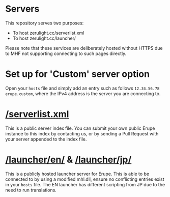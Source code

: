 # Servers

This repository serves two purposes:
* To host zerulight.cc/serverlist.xml
* To host zerulight.cc/launcher/

Please note that these services are deliberately hosted without HTTPS due to MHF not supporting connecting to such pages directly.

# Set up for 'Custom' server option
Open your `hosts` file and simply add an entry such as follows `12.34.56.78 erupe.custom`, where the IPv4 address is the server you are connecting to.

# [/serverlist.xml](/serverlist.xml)
This is a public server index file. You can submit your own public Erupe instance to this index by contacting us, or by sending a Pull Request with your server appended to the index file.

# [/launcher/en/](/launcher/en/) & [/launcher/jp/](/launcher/jp/)
This is a publicly hosted launcher server for Erupe. This is able to be connected to by using a modified mhl.dll, ensure no conflicting entries exist in your `hosts` file. The EN launcher has different scripting from JP due to the need to run translations.
